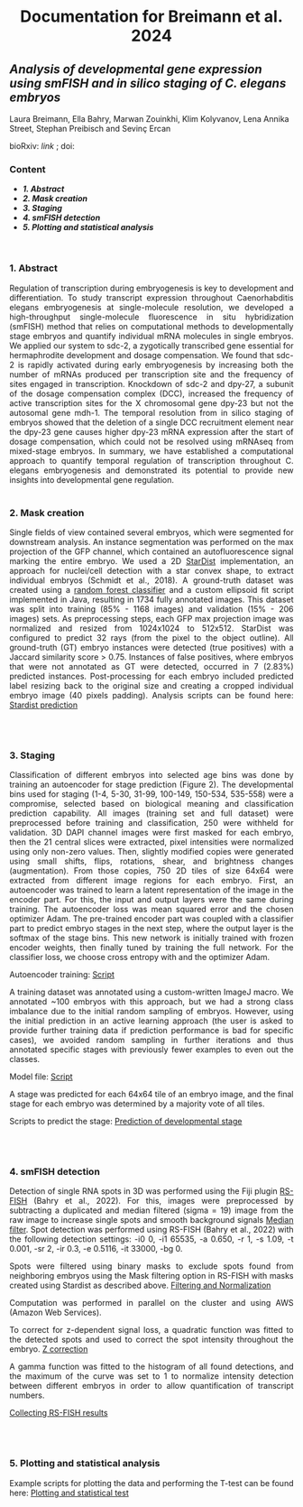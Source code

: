 <div align="center">
  
# Documentation for Breimann et al. 2024

</div>

## _**Analysis of developmental gene expression using smFISH and in silico staging of C. elegans embryos**_

 
Laura Breimann, Ella Bahry, Marwan Zouinkhi, Klim Kolyvanov, Lena Annika Street, Stephan Preibisch and Sevinç Ercan

bioRxiv: _link_ ; doi: 




### Content

* _**1.	Abstract**_
* _**2.	Mask creation**_
* _**3.	Staging**_
* _**4.	smFISH detection**_
* _**5.	Plotting and statistical analysis**_


<br />

<div style="text-align: justify">
 
### 1.	Abstract 


Regulation of transcription during embryogenesis is key to development and differentiation. To study transcript expression throughout Caenorhabditis elegans embryogenesis at single-molecule resolution, we developed a high-throughput single-molecule fluorescence in situ hybridization (smFISH) method that relies on computational methods to developmentally stage embryos and quantify individual mRNA molecules in single embryos. We applied our system to sdc-2, a zygotically transcribed gene essential for hermaphrodite development and dosage compensation. We found that sdc-2 is rapidly activated during early embryogenesis by increasing both the number of mRNAs produced per transcription site and the frequency of sites engaged in transcription. Knockdown of sdc-2 and dpy-27, a subunit of the dosage compensation complex (DCC), increased the frequency of active transcription sites for the X chromosomal gene dpy-23 but not the autosomal gene mdh-1. The temporal resolution from in silico staging of embryos showed that the deletion of a single DCC recruitment element near the dpy-23 gene causes higher dpy-23 mRNA expression after the start of dosage compensation, which could not be resolved using mRNAseq from mixed-stage embryos. In summary, we have established a computational approach to quantify temporal regulation of transcription throughout C. elegans embryogenesis and demonstrated its potential to provide new insights into developmental gene regulation. 
<br />
<br />


### 2. Mask creation

Single fields of view contained several embryos, which were segmented for downstream analysis. An instance segmentation was performed on the max projection of the GFP channel, which contained an autofluorescence signal marking the entire embryo. We used a 2D [StarDist](https://github.com/stardist/stardist) implementation, an approach for nuclei/cell detection with a star convex shape, to extract individual embryos (Schmidt et al., 2018). A ground-truth dataset was created using a [random forest classifier](https://github.com/PreibischLab/image_RF) and a custom ellipsoid fit script implemented in Java, resulting in 1734 fully annotated images. This dataset was split into training (85% - 1168 images) and validation (15% - 206 images) sets. As preprocessing steps, each GFP max projection image was normalized and resized from 1024x1024 to 512x512. StarDist was configured to predict 32 rays (from the pixel to the object outline). All ground-truth (GT) embryo instances were detected (true positives) with a Jaccard similarity score  > 0.75. Instances of false positives, where embryos that were not annotated as GT were detected, occurred in 7 (2.83%) predicted instances. Post-processing for each embryo included predicted label resizing back to the original size and creating a cropped individual embryo image (40 pixels padding). Analysis scripts can be found here: [Stardist prediction](https://github.com/PreibischLab/nd2totif-maskembryos-stagebin-pipeline/blob/master/2_stardist_predict.py)


<br />
<br />

### 3. Staging 

Classification of different embryos into selected age bins was done by training an autoencoder for stage prediction (Figure 2). The developmental bins used for staging (1-4, 5-30, 31-99, 100-149, 150-534, 535-558) were a compromise, selected based on biological meaning and classification prediction capability. All images (training set and full dataset) were preprocessed before training and classification, 250 were withheld for validation. 3D DAPI channel images were first masked for each embryo, then the 21 central slices were extracted, pixel intensities were normalized using only non-zero values. Then, slightly modified copies were generated using small shifts, flips, rotations, shear, and brightness changes (augmentation). From those copies, 750 2D tiles of size 64x64 were extracted from different image regions for each embryo. 
First, an autoencoder was trained to learn a latent representation of the image in the encoder part. For this, the input and output layers were the same during training. The autoencoder loss was mean squared error and the chosen optimizer Adam. The pre-trained encoder part was coupled with a classifier part to predict embryo stages in the next step, where the output layer is the softmax of the stage bins. This new network is initially trained with frozen encoder weights, then finally tuned by training the full network. For the classifier loss, we choose cross entropy with and the optimizer Adam. 

Autoencoder training: [Script]()


A training dataset was annotated using a custom-written ImageJ macro. We annotated ~100 embryos with this approach, but we had a strong class imbalance due to the initial random sampling of embryos. However, using the initial prediction in an active learning approach (the user is asked to provide further training data if prediction performance is bad for specific cases), we avoided random sampling in further iterations and thus annotated specific stages with previously fewer examples to even out the classes. 

Model file: [Script]()

A stage was predicted for each 64x64 tile of an embryo image, and the final stage for each embryo was determined by a majority vote of all tiles.

Scripts to predict the stage: [Prediction of developmental stage](https://github.com/PreibischLab/nd2totif-maskembryos-stagebin-pipeline/blob/master/4_stage_prediction.py)

<br />
<br />


### 4. smFISH detection 

Detection of single RNA spots in 3D was performed using the Fiji plugin [RS-FISH](https://github.com/PreibischLab/RS-FISH) (Bahry et al., 2022). For this, images were preprocessed by subtracting a duplicated and median filtered (sigma = 19) image from the raw image to increase single spots and smooth background signals [Median filter](). Spot detection was performed using RS-FISH (Bahry et al., 2022) with the following detection settings: -i0 0, -i1 65535, -a 0.650, -r 1, -s 1.09, -t 0.001, -sr 2, -ir 0.3, -e 0.5116, -it 33000, -bg 0. 


Spots were filtered using binary masks to exclude spots found from neighboring embryos using the Mask filtering option in RS-FISH with masks created using Stardist as described above. [Filtering and Normalization](https://github.com/PreibischLab/RS-FISH/blob/master/src/main/java/corrections/MaskFiltering.java)



Computation was performed in parallel on the cluster and using AWS (Amazon Web Services). 


To correct for z-dependent signal loss, a quadratic function was fitted to the detected spots and used to correct the spot intensity throughout the embryo. [Z correction](https://github.com/PreibischLab/RS-FISH/blob/master/src/main/java/corrections/ZCorrection.java)



A gamma function was fitted to the histogram of all found detections, and the maximum of the curve was set to 1 to normalize intensity detection between different embryos in order to allow quantification of transcript numbers. 



[Collecting RS-FISH results]()

<br />
<br /> 


### 5. Plotting and statistical analysis

Example scripts for plotting the data and performing the T-test can be found here: [Plotting and statistical test](https://github.com/ercanlab/2024_Breimann_et_al/tree/main/scripts/plotting)

<br />
<br />



